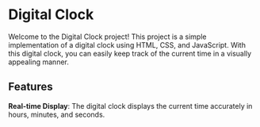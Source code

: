 # Digital Clock
Welcome to the Digital Clock project! This project is a simple implementation of a digital clock using HTML, CSS, and JavaScript. With this digital clock, you can easily keep track of the current time in a visually appealing manner.

## Features
**Real-time Display**: The digital clock displays the current time accurately in hours, minutes, and seconds.
